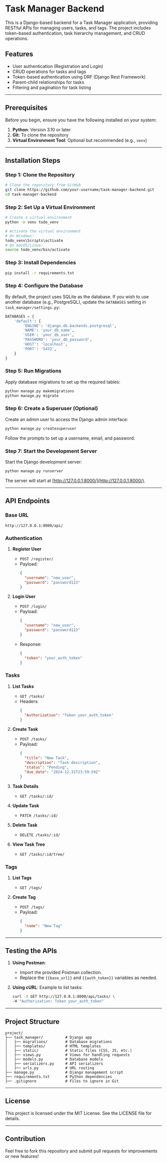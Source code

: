 # Task Manager Backend

This is a Django-based backend for a Task Manager application, providing RESTful APIs for managing users, tasks, and tags. The project includes token-based authentication, task hierarchy management, and CRUD operations.

## Features

- User authentication (Registration and Login)
- CRUD operations for tasks and tags
- Token-based authentication using DRF (Django Rest Framework)
- Parent-child relationships for tasks
- Filtering and pagination for task listing

---

## Prerequisites

Before you begin, ensure you have the following installed on your system:

1. **Python**: Version 3.10 or later
2. **Git**: To clone the repository
3. **Virtual Environment Tool**: Optional but recommended (e.g., `venv`)

---

## Installation Steps

### Step 1: Clone the Repository

```bash
# Clone the repository from GitHub
git clone https://github.com/your-username/task-manager-backend.git
cd task-manager-backend
```

### Step 2: Set Up a Virtual Environment

```bash
# Create a virtual environment
python -m venv todo_venv

# Activate the virtual environment
# On Windows:
todo_venv\Scripts\activate
# On macOS/Linux:
source todo_venv/bin/activate
```

### Step 3: Install Dependencies

```bash
pip install -r requirements.txt
```

### Step 4: Configure the Database

By default, the project uses SQLite as the database. If you wish to use another database (e.g., PostgreSQL), update the `DATABASES` setting in `task_manager/settings.py`:

```python
DATABASES = {
    'default': {
        'ENGINE': 'django.db.backends.postgresql',
        'NAME': 'your_db_name',
        'USER': 'your_db_user',
        'PASSWORD': 'your_db_password',
        'HOST': 'localhost',
        'PORT': '5432',
    }
}
```

### Step 5: Run Migrations

Apply database migrations to set up the required tables:

```bash
python manage.py makemigrations
python manage.py migrate
```

### Step 6: Create a Superuser (Optional)

Create an admin user to access the Django admin interface:

```bash
python manage.py createsuperuser
```

Follow the prompts to set up a username, email, and password.

### Step 7: Start the Development Server

Start the Django development server:

```bash
python manage.py runserver
```

The server will start at [http://127.0.0.1:8000/](http://127.0.0.1:8000/).

---

## API Endpoints

### Base URL

```
http://127.0.0.1:8000/api/
```

### Authentication

1. **Register User**
   - `POST /register/`
   - Payload:
     ```json
     {
       "username": "new_user",
       "password": "password123"
     }
     ```

2. **Login User**
   - `POST /login/`
   - Payload:
     ```json
     {
       "username": "new_user",
       "password": "password123"
     }
     ```
   - Response:
     ```json
     {
       "token": "your_auth_token"
     }
     ```

### Tasks

1. **List Tasks**
   - `GET /tasks/`
   - Headers:
     ```json
     {
       "Authorization": "Token your_auth_token"
     }
     ```

2. **Create Task**
   - `POST /tasks/`
   - Payload:
     ```json
     {
       "title": "New Task",
       "description": "Task description",
       "status": "Pending",
       "due_date": "2024-12-31T23:59:59Z"
     }
     ```

3. **Task Details**
   - `GET /tasks/:id/`

4. **Update Task**
   - `PATCH /tasks/:id/`

5. **Delete Task**
   - `DELETE /tasks/:id/`

6. **View Task Tree**
   - `GET /tasks/:id/tree/`

### Tags

1. **List Tags**
   - `GET /tags/`

2. **Create Tag**
   - `POST /tags/`
   - Payload:
     ```json
     {
       "name": "New Tag"
     }
     ```

---

## Testing the APIs

1. **Using Postman**:
   - Import the provided Postman collection.
   - Replace the `{{base_url}}` and `{{auth_token}}` variables as needed.

2. **Using cURL**:
   Example to list tasks:
   ```bash
   curl -X GET http://127.0.0.1:8000/api/tasks/ \
   -H "Authorization: Token your_auth_token"
   ```

---

## Project Structure

```
project/
├── task_manager/          # Django app
│   ├── migrations/        # Database migrations
│   ├── templates/         # HTML templates
│   ├── static/            # Static files (CSS, JS, etc.)
│   ├── views.py           # Views for handling requests
│   ├── models.py          # Database models
│   ├── serializers.py     # API serializers
│   ├── urls.py            # URL routing
├── manage.py              # Django management script
├── requirements.txt       # Python dependencies
├── .gitignore             # Files to ignore in Git
```

---

## License

This project is licensed under the MIT License. See the LICENSE file for details.

---

## Contribution

Feel free to fork this repository and submit pull requests for improvements or new features!

